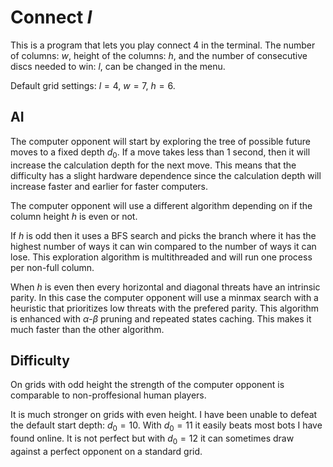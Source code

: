 # Connect $l$

This is a program that lets you play connect 4 in the terminal. The number of columns: $w$, height of the columns: $h$, and the number of consecutive discs needed to win: $l$, can be changed in the menu.

Default grid settings: $l=4$, $w=7$, $h=6$.

## AI

The computer opponent will start by exploring the tree of possible future moves to a fixed depth $d_0$. If a move takes less than 1 second, then it will increase the calculation depth for the next move. This means that the difficulty has a slight hardware dependence since the calculation depth will increase faster and earlier for faster computers.

The computer opponent will use a different algorithm depending on if the column height $h$ is even or not.

If $h$ is odd then it uses a BFS search and picks the branch where it has the highest number of ways it can win compared to the number of ways it can lose. This exploration algorithm is multithreaded and will run one process per non-full column.

When $h$ is even then every horizontal and diagonal threats have an intrinsic parity. In this case the computer opponent will use a minmax search with a heuristic that prioritizes low threats with the prefered parity. This algorithm is enhanced with $\alpha$-$\beta$ pruning and repeated states caching. This makes it much faster than the other algorithm.

## Difficulty

On grids with odd height the strength of the computer opponent is comparable to non-proffesional human players.

It is much stronger on grids with even height. I have been unable to defeat the default start depth: $d_0=10$. With $d_0=11$ it easily beats most bots I have found online. It is not perfect but with $d_0=12$ it can sometimes draw against a perfect opponent on a standard grid.
